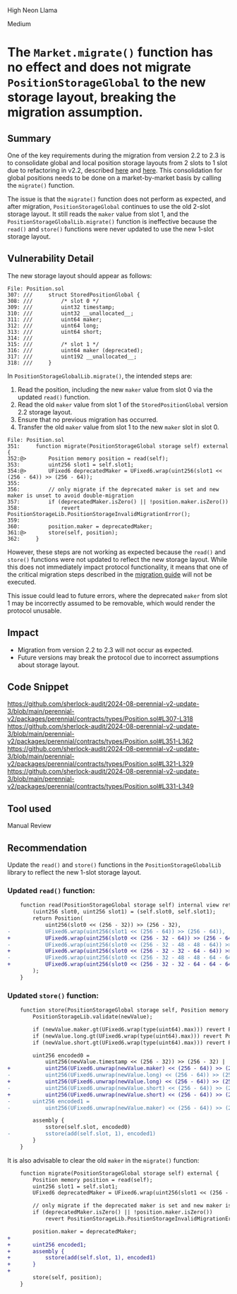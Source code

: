 High Neon Llama

Medium

# The `Market.migrate()` function has no effect and does not migrate `PositionStorageGlobal` to the new storage layout, breaking the migration assumption.

## Summary

One of the key requirements during the migration from version 2.2 to 2.3 is to consolidate global and local position storage layouts from 2 slots to 1 slot due to refactoring in v2.2, described [here](https://github.com/equilibria-xyz/perennial-v2/blob/edcf4d1a8ddd01f979118d2a9e7bfab3fd6f6c75/runbooks/MIGRATION_v2.3.md?plain=1#L56-L60) and [here](https://github.com/equilibria-xyz/perennial-v2/pull/424). This consolidation for global positions needs to be done on a market-by-market basis by calling the `migrate()` function.

The issue is that the `migrate()` function does not perform as expected, and after migration, `PositionStorageGlobal` continues to use the old 2-slot storage layout. It still reads the `maker` value from slot 1, and the `PositionStorageGlobalLib.migrate()` function is ineffective because the `read()` and `store()` functions were never updated to use the new 1-slot storage layout.

## Vulnerability Detail

The new storage layout should appear as follows:

```solidity
File: Position.sol
307: ///     struct StoredPositionGlobal {
308: ///         /* slot 0 */
309: ///         uint32 timestamp;
310: ///         uint32 __unallocated__;
311: ///         uint64 maker;
312: ///         uint64 long;
313: ///         uint64 short;
314: ///
315: ///         /* slot 1 */
316: ///         uint64 maker (deprecated);
317: ///         uint192 __unallocated__;
318: ///     }
```

In `PositionStorageGlobalLib.migrate()`, the intended steps are:

1. Read the position, including the new `maker` value from slot 0 via the updated `read()` function.
2. Read the old `maker` value from slot 1 of the `StoredPositionGlobal` version 2.2 storage layout.
3. Ensure that no previous migration has occurred.
4. Transfer the old `maker` value from slot 1 to the new `maker` slot in slot 0.

```solidity
File: Position.sol
351:     function migrate(PositionStorageGlobal storage self) external {
352:@>       Position memory position = read(self);
353:         uint256 slot1 = self.slot1;
354:@>       UFixed6 deprecatedMaker = UFixed6.wrap(uint256(slot1 << (256 - 64)) >> (256 - 64));
355: 
356:         // only migrate if the deprecated maker is set and new maker is unset to avoid double-migration
357:         if (deprecatedMaker.isZero() || !position.maker.isZero())
358:             revert PositionStorageLib.PositionStorageInvalidMigrationError();
359: 
360:         position.maker = deprecatedMaker;
361:@>       store(self, position);
362:     }
```

However, these steps are not working as expected because the `read()` and `store()` functions were not updated to reflect the new storage layout. While this does not immediately impact protocol functionality, it means that one of the critical migration steps described in the [migration guide](https://github.com/equilibria-xyz/perennial-v2/blob/edcf4d1a8ddd01f979118d2a9e7bfab3fd6f6c75/runbooks/MIGRATION_v2.3.md) will not be executed.

This issue could lead to future errors, where the deprecated `maker` from slot 1 may be incorrectly assumed to be removable, which would render the protocol unusable.

## Impact

- Migration from version 2.2 to 2.3 will not occur as expected.
- Future versions may break the protocol due to incorrect assumptions about storage layout.

## Code Snippet

https://github.com/sherlock-audit/2024-08-perennial-v2-update-3/blob/main/perennial-v2/packages/perennial/contracts/types/Position.sol#L307-L318  
https://github.com/sherlock-audit/2024-08-perennial-v2-update-3/blob/main/perennial-v2/packages/perennial/contracts/types/Position.sol#L351-L362  
https://github.com/sherlock-audit/2024-08-perennial-v2-update-3/blob/main/perennial-v2/packages/perennial/contracts/types/Position.sol#L321-L329  
https://github.com/sherlock-audit/2024-08-perennial-v2-update-3/blob/main/perennial-v2/packages/perennial/contracts/types/Position.sol#L331-L349  

## Tool used

Manual Review

## Recommendation

Update the `read()` and `store()` functions in the `PositionStorageGlobalLib` library to reflect the new 1-slot storage layout.

### Updated `read()` function:

```diff
    function read(PositionStorageGlobal storage self) internal view returns (Position memory) {
        (uint256 slot0, uint256 slot1) = (self.slot0, self.slot1);
        return Position(
            uint256(slot0 << (256 - 32)) >> (256 - 32),
-           UFixed6.wrap(uint256(slot1 << (256 - 64)) >> (256 - 64)),
+           UFixed6.wrap(uint256(slot0 << (256 - 32 - 64)) >> (256 - 64)),
-           UFixed6.wrap(uint256(slot0 << (256 - 32 - 48 - 48 - 64)) >> (256 - 64)),
+           UFixed6.wrap(uint256(slot0 << (256 - 32 - 32 - 64 - 64)) >> (256 - 64)),
-           UFixed6.wrap(uint256(slot0 << (256 - 32 - 48 - 48 - 64 - 64)) >> (256 - 64))
+           UFixed6.wrap(uint256(slot0 << (256 - 32 - 32 - 64 - 64 - 64)) >> (256 - 64))
        );
    }
```

### Updated `store()` function:

```diff
    function store(PositionStorageGlobal storage self, Position memory newValue) public {
        PositionStorageLib.validate(newValue);

        if (newValue.maker.gt(UFixed6.wrap(type(uint64).max))) revert PositionStorageLib.PositionStorageInvalidError();
        if (newValue.long.gt(UFixed6.wrap(type(uint64).max))) revert PositionStorageLib.PositionStorageInvalidError();
        if (newValue.short.gt(UFixed6.wrap(type(uint64).max))) revert PositionStorageLib.PositionStorageInvalidError();

        uint256 encoded0 =
            uint256(newValue.timestamp << (256 - 32)) >> (256 - 32) |
+           uint256(UFixed6.unwrap(newValue.maker) << (256 - 64)) >> (256 - 32 - 32 - 64) |
-           uint256(UFixed6.unwrap(newValue.long) << (256 - 64)) >> (256 - 32 - 48 - 48 - 64) |
+           uint256(UFixed6.unwrap(newValue.long) << (256 - 64)) >> (256 - 32 - 32 - 64 - 64) |
-           uint256(UFixed6.unwrap(newValue.short) << (256 - 64)) >> (256 - 32 - 48 - 48 - 64 - 64);
+           uint256(UFixed6.unwrap(newValue.short) << (256 - 64)) >> (256 - 32 - 32 - 64 - 64 - 64);
-       uint256 encoded1 =
-           uint256(UFixed6.unwrap(newValue.maker) << (256 - 64)) >> (256 - 64);

        assembly {
            sstore(self.slot, encoded0)
-           sstore(add(self.slot, 1), encoded1) 
        }
    }
```

It is also advisable to clear the old `maker` in the `migrate()` function:

```diff
    function migrate(PositionStorageGlobal storage self) external {
        Position memory position = read(self);
        uint256 slot1 = self.slot1;
        UFixed6 deprecatedMaker = UFixed6.wrap(uint256(slot1 << (256 - 64)) >> (256 - 64));

        // only migrate if the deprecated maker is set and new maker is unset to avoid double-migration
        if (deprecatedMaker.isZero() || !position.maker.isZero())
            revert PositionStorageLib.PositionStorageInvalidMigrationError();

        position.maker = deprecatedMaker;
+
+       uint256 encoded1;
+       assembly {
+           sstore(add(self.slot, 1), encoded1) 
+       }
+
        store(self, position);
    }
```